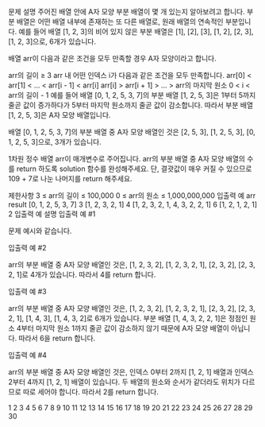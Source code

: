 문제 설명 주어진 배열 안에 A자 모양 부분 배열이 몇 개 있는지 알아보려고 합니다. 부분 배열은 어떤 배열 내부에 존재하는 또 다른 배열로, 원래 배열의 연속적인 부분입니다. 예를 들어 배열 [1, 2, 3]의
비어 있지 않은 부분 배열은 [1], [2], [3], [1, 2], [2, 3], [1, 2, 3]으로, 6개가 있습니다.

배열 arr이 다음과 같은 조건을 모두 만족할 경우 A자 모양이라고 합니다.

arr의 길이 ≥ 3 arr 내 어떤 인덱스 i가 다음과 같은 조건을 모두 만족합니다. arr[0] < arr[1] < ... < arr[i - 1] < arr[i]
arr[i] > arr[i + 1] > ... > arr의 마지막 원소 0 < i < arr의 길이 - 1 예를 들어 배열 [0, 1, 2, 5, 3, 7]의 부분 배열 [1, 2, 5, 3]은 1부터 5까지 줄곧
값이 증가하다가 5부터 마지막 원소까지 줄곧 값이 감소합니다. 따라서 부분 배열 [1, 2, 5, 3]은 A자 모양 배열입니다.

배열 [0, 1, 2, 5, 3, 7]의 부분 배열 중 A자 모양 배열인 것은 [2, 5, 3], [1, 2, 5, 3], [0, 1, 2, 5, 3]으로, 3개가 있습니다.

1차원 정수 배열 arr이 매개변수로 주어집니다. arr의 부분 배열 중 A자 모양 배열의 수를 return 하도록 solution 함수를 완성해주세요. 단, 결괏값이 매우 커질 수 있으므로 109 + 7로 나눈
나머지를 return 해주세요.

제한사항 3 ≤ arr의 길이 ≤ 100,000 0 ≤ arr의 원소 ≤ 1,000,000,000 입출력 예 arr result
[0, 1, 2, 5, 3, 7]    3
[1, 2, 3, 2, 1]    4
[1, 2, 3, 2, 1, 4, 3, 2, 2, 1]    6
[1, 2, 1, 2, 1]    2 입출력 예 설명 입출력 예 #1

문제 예시와 같습니다.

입출력 예 #2

arr의 부분 배열 중 A자 모양 배열인 것은, [1, 2, 3, 2], [1, 2, 3, 2, 1], [2, 3, 2], [2, 3, 2, 1]로 4개가 있습니다. 따라서 4를 return 합니다.

입출력 예 #3

arr의 부분 배열 중 A자 모양 배열인 것은, [1, 2, 3, 2], [1, 2, 3, 2, 1], [2, 3, 2], [2, 3, 2, 1], [1, 4, 3], [1, 4, 3, 2]로 6개가 있습니다. 부분
배열 [1, 4, 3, 2, 2, 1]은 정점인 원소 4부터 마지막 원소 1까지 줄곧 값이 감소하지 않기 때문에 A자 모양 배열이 아닙니다. 따라서 6을 return 합니다.

입출력 예 #4

arr의 부분 배열 중 A자 모양 배열인 것은, 인덱스 0부터 2까지 [1, 2, 1] 배열과 인덱스 2부터 4까지 [1, 2, 1] 배열이 있습니다. 두 배열의 원소와 순서가 같더라도 위치가 다르므로 따로 세어야
합니다. 따라서 2를 return 합니다.

1 2 3 4 5 6 7 8 9 10 11 12 13 14 15 16 17 18 19 20 21 22 23 24 25 26 27 28 29 30
